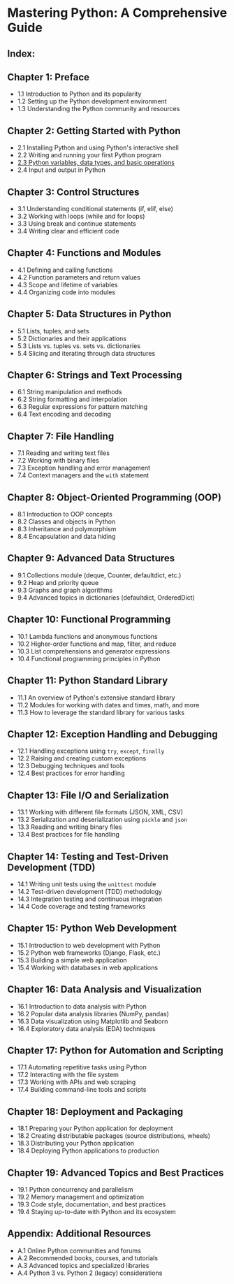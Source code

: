 # Mastering Python: A Comprehensive Guide

## Index:

## Chapter 1: Preface
- 1.1 Introduction to Python and its popularity
- 1.2 Setting up the Python development environment
- 1.3 Understanding the Python community and resources

## Chapter 2: Getting Started with Python
- 2.1 Installing Python and using Python's interactive shell
- 2.2 Writing and running your first Python program
- [2.3 Python variables, data types, and basic operations](2.3%20Python%20variables%2C%20data%20types%2C%20and%20basic%20operations.md)
- 2.4 Input and output in Python

## Chapter 3: Control Structures
- 3.1 Understanding conditional statements (if, elif, else)
- 3.2 Working with loops (while and for loops)
- 3.3 Using break and continue statements
- 3.4 Writing clear and efficient code

## Chapter 4: Functions and Modules
- 4.1 Defining and calling functions
- 4.2 Function parameters and return values
- 4.3 Scope and lifetime of variables
- 4.4 Organizing code into modules

## Chapter 5: Data Structures in Python
- 5.1 Lists, tuples, and sets
- 5.2 Dictionaries and their applications
- 5.3 Lists vs. tuples vs. sets vs. dictionaries
- 5.4 Slicing and iterating through data structures

## Chapter 6: Strings and Text Processing
- 6.1 String manipulation and methods
- 6.2 String formatting and interpolation
- 6.3 Regular expressions for pattern matching
- 6.4 Text encoding and decoding

## Chapter 7: File Handling
- 7.1 Reading and writing text files
- 7.2 Working with binary files
- 7.3 Exception handling and error management
- 7.4 Context managers and the `with` statement

## Chapter 8: Object-Oriented Programming (OOP)
- 8.1 Introduction to OOP concepts
- 8.2 Classes and objects in Python
- 8.3 Inheritance and polymorphism
- 8.4 Encapsulation and data hiding

## Chapter 9: Advanced Data Structures
- 9.1 Collections module (deque, Counter, defaultdict, etc.)
- 9.2 Heap and priority queue
- 9.3 Graphs and graph algorithms
- 9.4 Advanced topics in dictionaries (defaultdict, OrderedDict)

## Chapter 10: Functional Programming
- 10.1 Lambda functions and anonymous functions
- 10.2 Higher-order functions and map, filter, and reduce
- 10.3 List comprehensions and generator expressions
- 10.4 Functional programming principles in Python

## Chapter 11: Python Standard Library
- 11.1 An overview of Python's extensive standard library
- 11.2 Modules for working with dates and times, math, and more
- 11.3 How to leverage the standard library for various tasks

## Chapter 12: Exception Handling and Debugging
- 12.1 Handling exceptions using `try`, `except`, `finally`
- 12.2 Raising and creating custom exceptions
- 12.3 Debugging techniques and tools
- 12.4 Best practices for error handling

## Chapter 13: File I/O and Serialization
- 13.1 Working with different file formats (JSON, XML, CSV)
- 13.2 Serialization and deserialization using `pickle` and `json`
- 13.3 Reading and writing binary files
- 13.4 Best practices for file handling

## Chapter 14: Testing and Test-Driven Development (TDD)
- 14.1 Writing unit tests using the `unittest` module
- 14.2 Test-driven development (TDD) methodology
- 14.3 Integration testing and continuous integration
- 14.4 Code coverage and testing frameworks

## Chapter 15: Python Web Development
- 15.1 Introduction to web development with Python
- 15.2 Python web frameworks (Django, Flask, etc.)
- 15.3 Building a simple web application
- 15.4 Working with databases in web applications

## Chapter 16: Data Analysis and Visualization
- 16.1 Introduction to data analysis with Python
- 16.2 Popular data analysis libraries (NumPy, pandas)
- 16.3 Data visualization using Matplotlib and Seaborn
- 16.4 Exploratory data analysis (EDA) techniques

## Chapter 17: Python for Automation and Scripting
- 17.1 Automating repetitive tasks using Python
- 17.2 Interacting with the file system
- 17.3 Working with APIs and web scraping
- 17.4 Building command-line tools and scripts

## Chapter 18: Deployment and Packaging
- 18.1 Preparing your Python application for deployment
- 18.2 Creating distributable packages (source distributions, wheels)
- 18.3 Distributing your Python application
- 18.4 Deploying Python applications to production

## Chapter 19: Advanced Topics and Best Practices
- 19.1 Python concurrency and parallelism
- 19.2 Memory management and optimization
- 19.3 Code style, documentation, and best practices
- 19.4 Staying up-to-date with Python and its ecosystem

## Appendix: Additional Resources
- A.1 Online Python communities and forums
- A.2 Recommended books, courses, and tutorials
- A.3 Advanced topics and specialized libraries
- A.4 Python 3 vs. Python 2 (legacy) considerations
